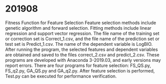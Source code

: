# 201908
Fitness Function for Feature Selection
Feature selection methods include genetic algorithm and forward selection.
Fitting methods include linear regression and support vector regression.
The file name of the training set or correction set is Correct_1.csv, and the file name of the prediction set or test set is Predict_1.csv.
The name of the dependent variable is LogBIO.
After running the program, the selected features and dependent variables are obtained and saved to the files correct_2.csv and predict_2.csv.
These programs are developed with Anaconda 3-2019.03, and early versions may report errors.
There are four programs for feature selection: FS_QS.py, FS_q2.py, GA_QS.py and GA_q2.py.
After feature selection is performed, Test.py can be executed for performance verification.
